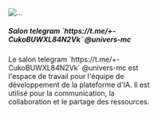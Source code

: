 </s>
<div class="card" style="width: 18rem;">
  <img src="..." class="card-img-top" alt="...">
  <div class="card-body">
    <h5 class="card-title">Salon telegram `https://t.me/+-CukoBUWXL84N2Vk` @univers-mc</h5>
    <p class="card-text">Le salon telegram `https://t.me/+-CukoBUWXL84N2Vk` @univers-mc est l'espace de travail pour l'équipe de développement de la plateforme d'IA. Il est utilisé pour la communication, la collaboration et le partage des ressources.</p>
  </div>
</div>